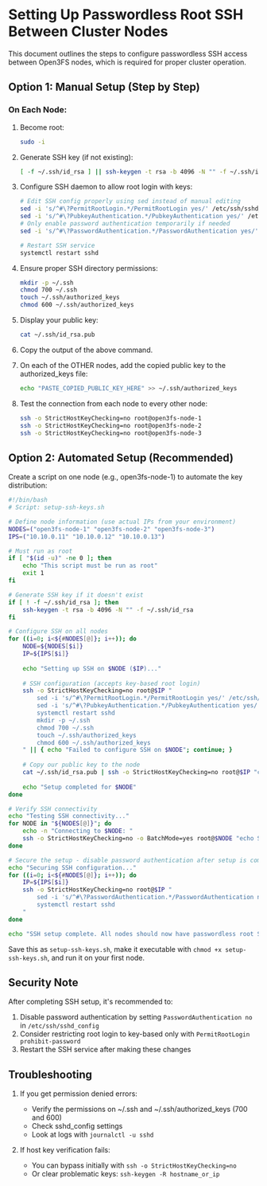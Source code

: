# Setting Up Passwordless Root SSH Between Cluster Nodes

This document outlines the steps to configure passwordless SSH access between Open3FS nodes, which is required for proper cluster operation.

## Option 1: Manual Setup (Step by Step)

### On Each Node:

1. Become root:
   ```bash
   sudo -i
   ```

2. Generate SSH key (if not existing):
   ```bash
   [ -f ~/.ssh/id_rsa ] || ssh-keygen -t rsa -b 4096 -N "" -f ~/.ssh/id_rsa
   ```

3. Configure SSH daemon to allow root login with keys:
   ```bash
   # Edit SSH config properly using sed instead of manual editing
   sed -i 's/^#\?PermitRootLogin.*/PermitRootLogin yes/' /etc/ssh/sshd_config
   sed -i 's/^#\?PubkeyAuthentication.*/PubkeyAuthentication yes/' /etc/ssh/sshd_config
   # Only enable password authentication temporarily if needed
   sed -i 's/^#\?PasswordAuthentication.*/PasswordAuthentication yes/' /etc/ssh/sshd_config
   
   # Restart SSH service
   systemctl restart sshd
   ```

4. Ensure proper SSH directory permissions:
   ```bash
   mkdir -p ~/.ssh
   chmod 700 ~/.ssh
   touch ~/.ssh/authorized_keys
   chmod 600 ~/.ssh/authorized_keys
   ```

5. Display your public key:
   ```bash
   cat ~/.ssh/id_rsa.pub
   ```

6. Copy the output of the above command.

7. On each of the OTHER nodes, add the copied public key to the authorized_keys file:
   ```bash
   echo "PASTE_COPIED_PUBLIC_KEY_HERE" >> ~/.ssh/authorized_keys
   ```

8. Test the connection from each node to every other node:
   ```bash
   ssh -o StrictHostKeyChecking=no root@open3fs-node-1
   ssh -o StrictHostKeyChecking=no root@open3fs-node-2
   ssh -o StrictHostKeyChecking=no root@open3fs-node-3
   ```

## Option 2: Automated Setup (Recommended)

Create a script on one node (e.g., open3fs-node-1) to automate the key distribution:

```bash
#!/bin/bash
# Script: setup-ssh-keys.sh

# Define node information (use actual IPs from your environment)
NODES=("open3fs-node-1" "open3fs-node-2" "open3fs-node-3")
IPS=("10.10.0.11" "10.10.0.12" "10.10.0.13")

# Must run as root
if [ "$(id -u)" -ne 0 ]; then
    echo "This script must be run as root"
    exit 1
fi

# Generate SSH key if it doesn't exist
if [ ! -f ~/.ssh/id_rsa ]; then
    ssh-keygen -t rsa -b 4096 -N "" -f ~/.ssh/id_rsa
fi

# Configure SSH on all nodes
for ((i=0; i<${#NODES[@]}; i++)); do
    NODE=${NODES[$i]}
    IP=${IPS[$i]}
    
    echo "Setting up SSH on $NODE ($IP)..."
    
    # SSH configuration (accepts key-based root login)
    ssh -o StrictHostKeyChecking=no root@$IP "
        sed -i 's/^#\?PermitRootLogin.*/PermitRootLogin yes/' /etc/ssh/sshd_config
        sed -i 's/^#\?PubkeyAuthentication.*/PubkeyAuthentication yes/' /etc/ssh/sshd_config
        systemctl restart sshd
        mkdir -p ~/.ssh
        chmod 700 ~/.ssh
        touch ~/.ssh/authorized_keys
        chmod 600 ~/.ssh/authorized_keys
    " || { echo "Failed to configure SSH on $NODE"; continue; }
    
    # Copy our public key to the node
    cat ~/.ssh/id_rsa.pub | ssh -o StrictHostKeyChecking=no root@$IP "cat >> ~/.ssh/authorized_keys"
    
    echo "Setup completed for $NODE"
done

# Verify SSH connectivity
echo "Testing SSH connectivity..."
for NODE in "${NODES[@]}"; do
    echo -n "Connecting to $NODE: "
    ssh -o StrictHostKeyChecking=no -o BatchMode=yes root@$NODE "echo Success"
done

# Secure the setup - disable password authentication after setup is complete
echo "Securing SSH configuration..."
for ((i=0; i<${#NODES[@]}; i++)); do
    IP=${IPS[$i]}
    ssh -o StrictHostKeyChecking=no root@$IP "
        sed -i 's/^#\?PasswordAuthentication.*/PasswordAuthentication no/' /etc/ssh/sshd_config
        systemctl restart sshd
    "
done

echo "SSH setup complete. All nodes should now have passwordless root SSH access."
```

Save this as `setup-ssh-keys.sh`, make it executable with `chmod +x setup-ssh-keys.sh`, and run it on your first node.

## Security Note

After completing SSH setup, it's recommended to:

1. Disable password authentication by setting `PasswordAuthentication no` in `/etc/ssh/sshd_config`
2. Consider restricting root login to key-based only with `PermitRootLogin prohibit-password` 
3. Restart the SSH service after making these changes

## Troubleshooting

1. If you get permission denied errors:
   - Verify the permissions on ~/.ssh and ~/.ssh/authorized_keys (700 and 600)
   - Check sshd_config settings
   - Look at logs with `journalctl -u sshd`

2. If host key verification fails:
   - You can bypass initially with `ssh -o StrictHostKeyChecking=no`
   - Or clear problematic keys: `ssh-keygen -R hostname_or_ip`